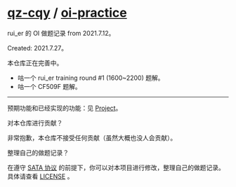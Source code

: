 # [qz-cqy](https://github.com/qz-cqy) / [oi-practice](https://github.com/qz-cqy/oi-practice)

rui\_er 的 OI 做题记录 from 2021.7.12。

Created: 2021.7.27。

本仓库正在完善中。

- 咕一个 rui\_er training round #1 (1600~2200) 题解。
- 咕一个 CF509F 题解。

---

预期功能和已经实现的功能：见 [Project](https://github.com/qz-cqy/oi-practice/projects/1)。

对本仓库进行贡献？

非常抱歉，本仓库不接受任何贡献（虽然大概也没人会贡献）。

整理自己的做题记录？

在遵守 [SATA 协议](https://github.com/zTrix/sata-license) 的前提下，你可以对本项目进行修改，整理自己的做题记录。具体请查看 [LICENSE](https://github.com/qz-cqy/oi-practice/blob/master/LICENSE) 。